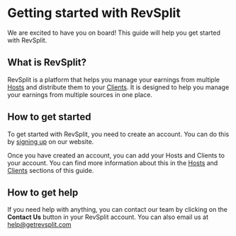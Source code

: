 # Getting started with RevSplit

We are excited to have you on board! This guide will help you get started with RevSplit.

## What is RevSplit?

RevSplit is a platform that helps you manage your earnings from multiple [Hosts](/hosts/index) and distribute them to your [Clients](/clients/index). It is designed to help you manage your earnings from multiple sources in one place.

## How to get started

To get started with RevSplit, you need to create an account. You can do this by [signing up](https://app.getrevsplit.com/signup) on our website. 

Once you have created an account, you can add your Hosts and Clients to your account. You can find more information about this in the [Hosts](/hosts/index) and [Clients](/clients/index) sections of this guide.

## How to get help

If you need help with anything, you can contact our team by clicking on the **Contact Us** button in your RevSplit account. You can also email us at [help@getrevsplit.com](mailto:help@getrevsplit.com)